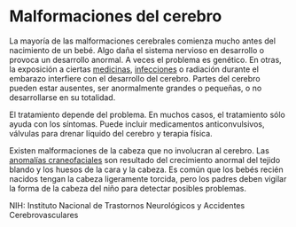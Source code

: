 Malformaciones del cerebro
==========================


La mayoría de las malformaciones cerebrales comienza mucho antes del nacimiento de un bebé. Algo daña el sistema nervioso en desarrollo o provoca un desarrollo anormal. A veces el problema es genético. En otras, la exposición a ciertas [medicinas](https://medlineplus.gov/spanish/pregnancyandmedicines.html), [infecciones](https://medlineplus.gov/spanish/infectionsandpregnancy.html) o radiación durante el embarazo interfiere con el desarrollo del cerebro. Partes del cerebro pueden estar ausentes, ser anormalmente grandes o pequeñas, o no desarrollarse en su totalidad. 


El tratamiento depende del problema. En muchos casos, el tratamiento sólo ayuda con los síntomas. Puede incluir medicamentos anticonvulsivos, válvulas para drenar líquido del cerebro y terapia física.


Existen malformaciones de la cabeza que no involucran al cerebro. Las [anomalías craneofaciales](https://medlineplus.gov/spanish/craniofacialabnormalities.html) son resultado del crecimiento anormal del tejido blando y los huesos de la cara y la cabeza. Es común que los bebés recién nacidos tengan la cabeza ligeramente torcida, pero los padres deben vigilar la forma de la cabeza del niño para detectar posibles problemas.


NIH: Instituto Nacional de Trastornos Neurológicos y Accidentes Cerebrovasculares

